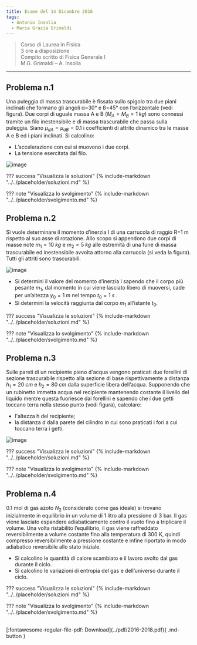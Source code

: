 ```yaml
---
title: Esame del 14 Dicembre 2016
tags:
  - Antonio Insolia
  - Maria Grazia Grimaldi
---
```


>Corso di Laurea in Fisica <br>
3 ore a disposizione <br>
Compito scritto di Fisica Generale I <br>
M.G. Grimaldi – A. Insolia <br>

---

## Problema n.1
Una puleggia di massa trascurabile è fissata sullo spigolo tra due piani inclinati che formano gli angoli α=30° e ß=45° con l’orizzontale (vedi figura). Due corpi di uguale massa A e B ($M_A=M_B=1 \; kg$) sono connessi tramite un filo inestensibile e di massa trascurabile che passa sulla puleggia. Siano $μ_{dA}=μ_{dB}=0.1$ i coefficienti di attrito dinamico tra le masse A e B ed i piani inclinati. Si calcolino: 

- L’accelerazione con cui si muovono i due corpi.
- La tensione esercitata dal filo.

![image](https://user-images.githubusercontent.com/77018886/153270550-95afb4a1-fa03-4af1-89f9-3ed4696aea04.png)

??? success "Visualizza le soluzioni"
    {% include-markdown "../../placeholder/soluzioni.md" %}

??? note "Visualizza lo svolgimento"
    {% include-markdown "../../placeholder/svolgimento.md" %}

## Problema n.2
Si vuole determinare il momento d’inerzia I di una carrucola di raggio R=1 m rispetto al suo asse di rotazione. Allo scopo si appendono due corpi di masse note $m_1=10 \; kg$ e $m_2=5 \; kg$ alle estremità di una fune di massa trascurabile ed inestensibile avvolta attorno alla carrucola (si veda la figura). Tutti gli attriti sono trascurabili.

![image](https://user-images.githubusercontent.com/77018886/153270581-9c295def-a9c0-43c8-9a4a-74dd117346ee.png)

- Si determini il valore del momento d’inerzia I sapendo che il corpo più pesante $m_1$, dal momento in cui viene lasciato libero di muoversi, cade per un’altezza $y_0=1 \; m$ nel tempo $t_0=1 \; s$ .
- Si determini la velocità raggiunta dal corpo $m_1$ all’istante $t_0$.

??? success "Visualizza le soluzioni"
    {% include-markdown "../../placeholder/soluzioni.md" %}

??? note "Visualizza lo svolgimento"
    {% include-markdown "../../placeholder/svolgimento.md" %}

## Problema n.3
Sulle pareti di un recipiente pieno d'acqua vengono praticati due forellini di sezione trascurabile rispetto alla sezione di base rispettivamente a distanza $h_1 = 20 \; cm$ e $h_2 = 80 \; cm$ dalla superficie libera dell’acqua. Supponendo che un rubinetto immetta acqua nel recipiente mantenendo costante il livello del liquido mentre questa fuoriesce dai forellini e sapendo che i due getti toccano terra nella stesso punto (vedi figura), calcolare:

- l'altezza h del recipiente;
- la distanza d dalla parete del cilindro in cui sono praticati i fori a cui toccano terra i getti.

![image](https://user-images.githubusercontent.com/77018886/153270651-eb9a0833-f7ec-45e0-b086-27b6a3f8019d.png)

??? success "Visualizza le soluzioni"
    {% include-markdown "../../placeholder/soluzioni.md" %}

??? note "Visualizza lo svolgimento"
    {% include-markdown "../../placeholder/svolgimento.md" %}

## Problema n.4
0.1 mol di gas azoto $N_2$ (considerato come gas ideale) si trovano inizialmente in equilibrio in un volume di 1 litro alla pressione di 3 bar. Il gas viene lasciato espandere adiabaticamente contro il vuoto fino a triplicare il volume. Una volta ristabilito l’equilibrio, il gas viene raffreddato reversibilmente a volume costante fino alla temperatura di 300 K, quindi compresso reversibilmente a pressione costante e infine riportato in modo adiabatico reversibile allo stato iniziale.

- Si calcolino le quantità di calore scambiato e il lavoro svolto dal gas durante il ciclo.
- Si calcolino le variazioni di entropia del gas e dell’universo durante il ciclo.

??? success "Visualizza le soluzioni"
    {% include-markdown "../../placeholder/soluzioni.md" %}

??? note "Visualizza lo svolgimento"
    {% include-markdown "../../placeholder/svolgimento.md" %}

<br>
[:fontawesome-regular-file-pdf: Download](../pdf/2016-2018.pdf){ .md-button }